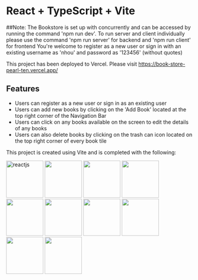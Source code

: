 # React + TypeScript + Vite

##Note: 
The Bookstore is set up with concurrently and can be accessed by running the command 'npm run dev'. To run server and client individually please use the command 'npm run server' for backend and 'npm run client' for frontend
You're welcome to register as a new user or sign in with an existing username as 'nhou' and password as '123456' (without quotes)

This project has been deployed to Vercel. Please visit https://book-store-pearl-ten.vercel.app/ 

## Features
- Users can register as a new user or sign in as an existing user
- Users can add new books by clicking on the 'Add Book' located at the top right corner of the Navigation Bar
- Users can click on any books available on the screen to edit the details of any books
- Users can also delete books by clicking on the trash can icon located on the top right corner of every book tile
  
This project is created using Vite and is completed with the following: 

<img src="https://github.com/hxynh/BookStore/assets/47993347/595c1780-bcbd-4d80-a077-db2577df5a10" alt="reactjs" width="100" height="100" >
<img src="https://github.com/hxynh/BookStore/assets/47993347/389cec76-f5c7-4a0d-b421-fa0c89dbb390" width="100" height="100" >
<img src="https://github.com/hxynh/BookStore/assets/47993347/b5a4d8b4-b099-492d-99f5-dd8cd45dc14b=250x250" width="100" height="100" >
<img src="https://github.com/hxynh/BookStore/assets/47993347/97f381be-a5e1-4ee1-8fc0-b5629169d125" width="100" height="100" >
<img src="https://github.com/hxynh/BookStore/assets/47993347/3b4fd5f4-764a-4b1c-9ce0-b1cd271bbdf2" width="100" height="100" >
<img src="https://github.com/hxynh/BookStore/assets/47993347/4a43a5d3-62f3-4ace-abec-195c85733a5b" width="100" height="100" >
<img src="https://github.com/hxynh/BookStore/assets/47993347/7886e696-c228-451b-935d-bfbce27abdb7" width="100" height="100" >
<img src="https://github.com/hxynh/BookStore/assets/47993347/f0155041-7ada-4586-bc29-ba928e487a1c" width="100" height="100" >
<img src="https://github.com/hxynh/BookStore/assets/47993347/eccfe25a-04bf-4c4d-9d4e-7a655d132d3a=250x250" width="100" height="100" >
<img src="https://github.com/hxynh/BookStore/assets/47993347/9a091ba7-fb07-4b2c-aa8f-a156b287413c" width="100" height="100" >





